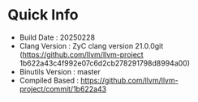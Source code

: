 # Quick Info
* Build Date : 20250228
* Clang Version : ZyC clang version 21.0.0git (https://github.com/llvm/llvm-project 1b622a43c4f992e07c6d2cb278291798d8994a00)
* Binutils Version : master
* Compiled Based : https://github.com/llvm/llvm-project/commit/1b622a43

